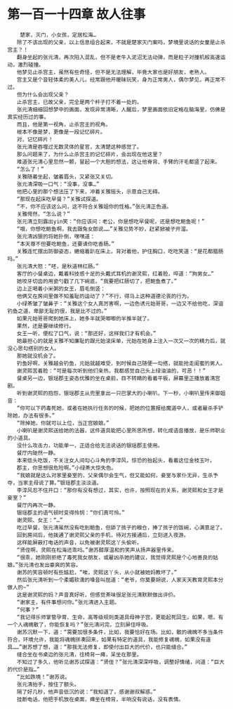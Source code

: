 # 第一百一十四章 故人往事
        楚家，灭门，小女孩，定居松海…
       除了不该出现的父亲，以上信息组合起来，不就是楚家灭门案吗，梦境里说话的女童是止杀宫主？！
       翻身坐起的张元清，再次陷入混乱，但不是老牛入泥沼无法动弹，而是粒子对撞机般高速运动，激烈碰撞。
       他梦见止杀宫主，虽然有些奇怪，但不是无法理解，毕竟大家也是好朋友，老熟人。
       宫主又是个音轻体柔的美人儿，经常跟他开暖昧玩笑，身为正常男人，偶尔梦见，再正常不过。
       但为什么会出现父亲？
       止杀宫主，已故父亲，完全是两个杆子打不着一处的。
       张元清细细回想梦中的画面，发现异常清晰，人醒后，梦里画面依旧定格在脑海里，仿佛是真实经历过的事。
       而且，他是第一视角，止杀宫主的视角。
       根本不像是梦，更像是一段记忆碎片。
       对，记忆碎片！
       张元清是吞噬过无数灵体的星官，太清楚这种感觉了。
       那么问题来了，为什么止杀宫主的记忆碎片，会出现在他这里？
       难道张元清心里忽然一颤，冒起一个大胆的想法，这让他脊背、手臂的汗毛都竖了起来。
       “怎么了！”
       关雅随着坐起，皱着眉头，又紧张又关切。
       张元清深吸一口气：“没事，没事…”
       他把心里的那个想法压了下来，冲着关雅摇头，示意自己无碍。
       “那现在起床吃早餐？”关雅试探道。
       “不，你不应该这么问，这不符合关雅姐你的性格。”张元清正色道。
       关雅愕然，“怎么说？”
       张元清立刻露出yin笑：“你应该问：老公，你是想吃早餐呢，还是想吃鲍鱼呢！”
       “哦，你想吃鲍鱼啊，我去跟兔女郎说……”关雅见势不妙，赶紧掀被子开溜。
       张元清凶狠的将她扑倒，嘿嘿道：
       “本天尊不但要吃鲍鱼，还要请你吃香肠。”
       关雅连忙摆出防御姿态，蜷缩着趴在床上，背对着他，护住胸口，吃吃笑道：“是花都腊肠吗。”
       张元清大怒：“呸，是秋道林红肠。”
       客厅的小餐桌边，戴着科技感十足的头戴式耳机的谢灵熙，红着脸，啐道：“狗男女…”
       她咬牙切齿的用瓷勺戳了几下碗底，“我要把红肠切了，把鲍鱼煮了。”
       边上正喝着小米粥的女王，眉毛倒竖：
       他俩又在房间里做不知羞耻的运动了？”不行，得马上这种道德沦丧的行为。
       小绿茶皱了皱鼻子：“关雅这个女人真厉害啊，一边色诱元始哥哥，一边又不给他吃，深谙钓鱼之道，卑鄙无耻的很，我是比不过的。”
       如果元始哥哥爬到她床上，她多半就哭唧唧的半推半就了。
       果然，还是要继续修行。
       女王一听，便松了口气，说：“那还好，这样我们才有机会。”
       她最担心的就是关雅不知廉耻的跟元始滚床单，元始在她身上注入一次又一次的精力后，就没心思勾搭别的女人。
       那她就没机会了。
       钓鱼好啊，关雅越会钓鱼，元始就越难受，到时候自己随便一勾搭，就能抢走闺蜜的男人。
       谢灵熙苦着脸：“可是每次听到他们亲热，我都感觉自己头上绿油油的，可恶！！”
       餐桌另一边，银瑶郡主姿态优雅的坐在桌前，目不转睛的看着平板，屏幕里正播放着清宫剧。
       听到谢灵熙的抱怨，银瑶郡主从兜里拿出一只巴掌大的小喇叭，下一秒，小喇叭里传来御姐音：
       “你可以下药毒死她，或者在她执行任务的时候，把她的位置报给魔道中人，或者雇杀手铲除她，办法有很多。”
       “除掉她，你就可以上位，当正宫娘娘。”
       小喇叭是谢灵熙送给她的法器，这件道具能把心里所思所想，转化成语音播放，是乐师职业的小道具。
       没什么攻击力，功能单一，正适合给无法说话的银瑶郡主使用。
       餐厅内陡然一静。
       本来低头吃饭，不关注女人间勾心斗角的李淳风，惊恐的抬起头，看着这位金枝玉叶。
       郡主，你思想很危险啊。”小绿茶大惊失色。
       “我娘就是这么对家里妾室的，父亲偶尔会生气，但又能如何，妾室与家仆无异，生杀予夺，当家主母说了算。”银瑶郡主淡淡道。
       李淳风忍不住开口：“那你有没有想过，其实，也许，按照现在的关系，谢灵熙和女王才是妾室？”
       餐厅内再次一静。
       银瑶郡主的语气顿时变得怜悯：“你们真可怜。”
       谢灵熙、女王：“…”
       吃过早餐，张元清虽然没有吃到鲍鱼，但舔了孩子的粮仓，捧了孩子的饭碗，心满意足了。
       回到房间后，他拨通了谢灵熙父亲的手机，待对方接通后，立刻进入夜游。
       这样能屏蔽打电话的声音，以免被谢灵熙这丫头偷听。
       “贤侄啊，灵熙在松海还乖吗。”谢苏醇厚温和的笑声从扬声器里传来。
       “很乖，她刚刚拒绝了毒死我女朋友，或雇凶杀她的建议，我觉得灵熙是个心地善良的姑娘。”张元清也发出豪爽的笑容。
       谢苏的笑容顿时有些尴尬，“唉，灵熙这丫头，从小就被她妈教坏了。”
       然后张元清听到一个柔媚软濡的嗓音叫屈道：“老爷，你莫要胡说，人家天天教育灵熙本分做人的~”
       这是谢灵熙的妈？声音真好听，但感觉茶味很足张元清默默做出评价。
       “谢家主，有件事想问你。”张元清进入主题。
       “何事？”
       “我记得乐师掌管孕育、生命，高等级规则类道具母神子宫，更能起死回生。如果，嗯，有一个人魂魄散了，你能恢复吗？”张元清问完，立刻屏住呼吸。
       谢苏沉默一下，道：“需要加很多条件，比如，我要恰好在场。比如，散的魂魄不多当条件符合，环境允许，我能将魂魄拼凑回来，如果有特定的道具，我能修复魂魄，如果没有道具……”谢苏想了想，道：“那我无法修复，即使付出巨大的代价，也只能缝合。”
       缝合坐在书桌边的张元清，往椅背一瘫，呆坐在那里。
       不知过了多久，他听见谢苏试探道：“贤侄？”张元清深深呼吸，调整好情绪，问道：“巨大的代价是指…”
       “比如跌境！”谢苏说。
       张元清抬手，按住了额头。
       隔了好几秒，他声音低沉的说：“我知道了，感谢谢叔解惑。”
       挂断电话，他把手机放在桌面，瘫坐在椅背，半响没有说话，没有表情。
